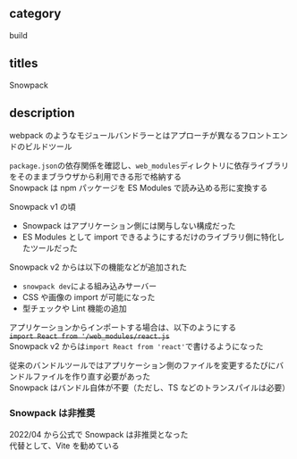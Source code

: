 ## category

build

## titles

Snowpack

## description

webpack のようなモジュールバンドラーとはアプローチが異なるフロントエンドのビルドツール

`package.json`の依存関係を確認し、`web_modules`ディレクトリに依存ライブラリをそのままブラウザから利用できる形で格納する  
Snowpack は npm パッケージを ES Modules で読み込める形に変換する

Snowpack v1 の頃

- Snowpack はアプリケーション側には関与しない構成だった
- ES Modules として import できるようにするだけのライブラリ側に特化したツールだった

Snowpack v2 からは以下の機能などが追加された

- `snowpack dev`による組み込みサーバー
- CSS や画像の import が可能になった
- 型チェックや Lint 機能の追加

アプリケーションからインポートする場合は、以下のようにする  
~~`import React from '/web_modules/react.js`~~  
Snowpack v2 からは`import React from 'react'`で書けるようになった

従来のバンドルツールではアプリケーション側のファイルを変更するたびにバンドルファイルを作り直す必要があった  
Snowpack はバンドル自体が不要（ただし、TS などのトランスパイルは必要）

### Snowpack は非推奨

2022/04 から公式で Snowpack は非推奨となった  
代替として、Vite を勧めている
